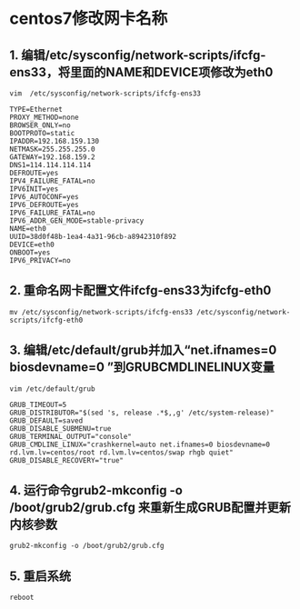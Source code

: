 # centos7修改网卡名称

## 1. 编辑/etc/sysconfig/network-scripts/ifcfg-ens33，将里面的NAME和DEVICE项修改为eth0
```shell
vim  /etc/sysconfig/network-scripts/ifcfg-ens33

TYPE=Ethernet
PROXY_METHOD=none
BROWSER_ONLY=no
BOOTPROTO=static
IPADDR=192.168.159.130
NETMASK=255.255.255.0
GATEWAY=192.168.159.2
DNS1=114.114.114.114
DEFROUTE=yes
IPV4_FAILURE_FATAL=no
IPV6INIT=yes
IPV6_AUTOCONF=yes
IPV6_DEFROUTE=yes
IPV6_FAILURE_FATAL=no
IPV6_ADDR_GEN_MODE=stable-privacy
NAME=eth0
UUID=38d0f48b-1ea4-4a31-96cb-a8942310f892
DEVICE=eth0
ONBOOT=yes
IPV6_PRIVACY=no
```

## 2. 重命名网卡配置文件ifcfg-ens33为ifcfg-eth0
```shell
mv /etc/sysconfig/network-scripts/ifcfg-ens33 /etc/sysconfig/network-scripts/ifcfg-eth0
```

## 3. 编辑/etc/default/grub并加入“net.ifnames=0 biosdevname=0 ”到GRUBCMDLINELINUX变量
```shell
vim /etc/default/grub

GRUB_TIMEOUT=5
GRUB_DISTRIBUTOR="$(sed 's, release .*$,,g' /etc/system-release)"
GRUB_DEFAULT=saved
GRUB_DISABLE_SUBMENU=true
GRUB_TERMINAL_OUTPUT="console"
GRUB_CMDLINE_LINUX="crashkernel=auto net.ifnames=0 biosdevname=0 rd.lvm.lv=centos/root rd.lvm.lv=centos/swap rhgb quiet"
GRUB_DISABLE_RECOVERY="true" 
```

## 4. 运行命令grub2-mkconfig -o /boot/grub2/grub.cfg 来重新生成GRUB配置并更新内核参数
```shell
grub2-mkconfig -o /boot/grub2/grub.cfg
```

## 5. 重启系统
```shell
reboot
```